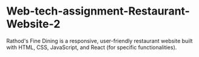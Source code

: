 # Web-tech-assignment-Restaurant-Website-2
 Rathod's Fine Dining is a responsive, user-friendly restaurant website built with HTML, CSS, JavaScript, and React (for specific functionalities). 
